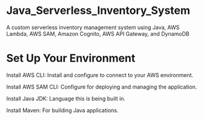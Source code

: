 # Java_Serverless_Inventory_System
A custom serverless inventory management system using Java, AWS Lambda, AWS SAM, Amazon Cognito, AWS API Gateway, and DynamoDB


# Set Up Your Environment
Install AWS CLI: Install and configure to connect to your AWS environment.

Install AWS SAM CLI: Configure for deploying and managing the application.

Install Java JDK: Language this is being built in.

Install Maven: For building Java applications.
